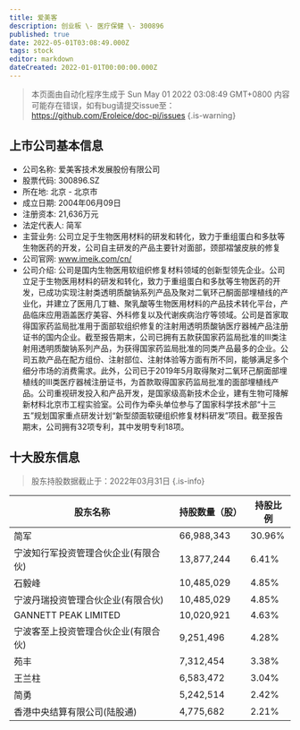 ```yaml
---
title: 爱美客
description: 创业板 \- 医疗保健 \- 300896
published: true
date: 2022-05-01T03:08:49.000Z
tags: stock
editor: markdown
dateCreated: 2022-01-01T00:00:00.000Z
---
```


> 本页面由自动化程序生成于 Sun May 01 2022 03:08:49 GMT+0800
> 内容可能存在错误，如有bug请提交issue至：https://github.com/Eroleice/doc-pi/issues
{.is-warning}

## 上市公司基本信息
- 公司名称: 爱美客技术发展股份有限公司
- 股票代码: 300896.SZ
- 所在地: 北京 - 北京市
- 成立日期: 2004年06月09日
- 注册资本: 21,636万元
- 法定代表人: 简军
- 主营业务: 公司立足于生物医用材料的研发和转化，致力于重组蛋白和多肽等生物医药的开发，公司自主研发的产品主要针对面部，颈部褶皱皮肤的修复
- 公司官网: www.imeik.com/cn/
- 公司介绍: 公司是国内生物医用软组织修复材料领域的创新型领先企业。公司立足于生物医用材料的研发和转化，致力于重组蛋白和多肽等生物医药的开发，已成功实现注射类透明质酸钠系列产品及聚对二氧环己酮面部埋植线的产业化，并建立了医用几丁糖、聚乳酸等生物医用材料的产品技术转化平台，产品临床应用涵盖医疗美容、外科修复以及代谢疾病治疗等领域。公司是首家取得国家药监局批准用于面部软组织修复的注射用透明质酸钠医疗器械产品注册证书的国内企业。截至报告期末，公司已拥有五款获国家药监局批准的III类注射用透明质酸钠系列产品，为获得国家药监局批准的同类产品最多的企业。公司五款产品在配方组份、注射部位、注射体验等方面有所不同，能够满足多个细分市场的消费需求。此外，公司已于2019年5月取得聚对二氧环己酮面部埋植线的III类医疗器械注册证书，为首款取得国家药监局批准的面部埋植线产品。公司重视研发投入和产品开发，是国家级高新技术企业，建有生物可降解新材料北京市工程实验室。公司作为牵头单位参与了国家科学技术部“十三五”规划国家重点研发计划“新型颌面软硬组织修复材料研发”项目。截至报告期末，公司拥有32项专利，其中发明专利18项。


## 十大股东信息
> 股东持股数据截止于：2022年03月31日
{.is-info}

| 股东名称 | 持股数量（股） | 持股比例 |
| --- | --- | --- |
| 简军 | 66,988,343 | 30.96% |
| 宁波知行军投资管理合伙企业(有限合伙) | 13,877,244 | 6.41% |
| 石毅峰 | 10,485,029 | 4.85% |
| 宁波丹瑞投资管理合伙企业(有限合伙) | 10,485,029 | 4.85% |
| GANNETT PEAK LIMITED | 10,020,921 | 4.63% |
| 宁波客至上投资管理合伙企业(有限合伙) | 9,251,496 | 4.28% |
| 苑丰 | 7,312,454 | 3.38% |
| 王兰柱 | 6,583,472 | 3.04% |
| 简勇 | 5,242,514 | 2.42% |
| 香港中央结算有限公司(陆股通) | 4,775,682 | 2.21% |




